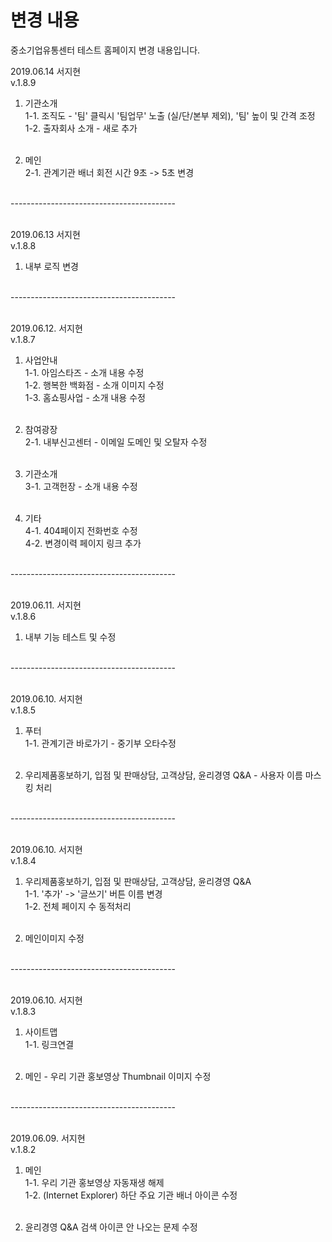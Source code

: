 # 변경 내용
중소기업유통센터 테스트 홈페이지 변경 내용입니다.<br>

2019.06.14 서지현<br>
v.1.8.9<br>

1. 기관소개<br>
 1-1. 조직도 - '팀' 클릭시 '팀업무' 노출 (실/단/본부 제외), '팀' 높이 및 간격 조정<br>
 1-2. 출자회사 소개 - 새로 추가<br><br>

2. 메인 <br>
 2-1. 관계기관 배너 회전 시간 9초 -> 5초 변경 <br><br>

 -----------------------------------------<br><br>
 
2019.06.13 서지현<br>
v.1.8.8<br>

1. 내부 로직 변경<br><br>

 -----------------------------------------<br><br>

2019.06.12. 서지현<br>
v.1.8.7 <br>

1. 사업안내<br>
 1-1. 아임스타즈 - 소개 내용 수정 <br>
 1-2. 행복한 백화점 - 소개 이미지 수정 <br>
 1-3. 홈쇼핑사업 - 소개 내용 수정 <br><br>
 
2. 참여광장<br>
 2-1. 내부신고센터 - 이메일 도메인 및 오탈자 수정<br><br>
 
3. 기관소개<br>
3-1. 고객헌장 - 소개 내용 수정<br><br>
 
4. 기타<br>
 4-1. 404페이지 전화번호 수정<br>
 4-2. 변경이력 페이지 링크 추가<br><br>
 
 -----------------------------------------<br><br>
 
2019.06.11. 서지현<br>
v.1.8.6 <br>
1. 내부 기능 테스트 및 수정<br><br>

 -----------------------------------------<br><br>
 
2019.06.10. 서지현<br>
v.1.8.5 <br>
1. 푸터<br>
 1-1. 관계기관 바로가기 - 중기부 오타수정<br><br>

2. 우리제품홍보하기, 입점 및 판매상담, 고객상담, 윤리경영 Q&A - 사용자 이름 마스킹 처리<br><br>

 -----------------------------------------<br><br>
 
2019.06.10. 서지현<br>
v.1.8.4 <br>

1. 우리제품홍보하기, 입점 및 판매상담, 고객상담, 윤리경영 Q&A<br>
 1-1. '추가' -> '글쓰기' 버튼 이름 변경<br>
 1-2. 전체 페이지 수 동적처리<br><br>

2. 메인이미지 수정<br><br>

 -----------------------------------------<br><br>
 
2019.06.10. 서지현<br>
v.1.8.3 <br>

1. 사이트맵<br>
 1-1. 링크연결<br><br>

2. 메인 - 우리 기관 홍보영상 Thumbnail 이미지 수정<br><br>

 -----------------------------------------<br><br>
 
2019.06.09. 서지현<br>
v.1.8.2 <br>

1. 메인 <br>
 1-1. 우리 기관 홍보영상 자동재생 해제<br>
 1-2. (Internet Explorer) 하단 주요 기관 배너 아이콘 수정<br><br>

2. 윤리경영 Q&A 검색 아이콘 안 나오는 문제 수정
